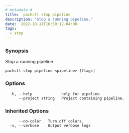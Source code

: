 ```yaml
---
# metadata # 
title:  pachctl stop pipeline
description: "Stop a running pipeline."
date:  2022-10-11T16:50:12-04:00
tags:
  - stop
---
```


### Synopsis

Stop a running pipeline.

```
pachctl stop pipeline <pipeline> [flags]
```

### Options

```
  -h, --help             help for pipeline
      --project string   Project containing pipeline.
```

### Inherited Options

```
      --no-color   Turn off colors.
  -v, --verbose    Output verbose logs
```


